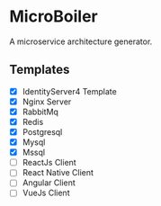 # MicroBoiler
A microservice architecture generator.
## Templates
- [x] IdentityServer4 Template
- [x] Nginx Server
- [x] RabbitMq
- [x] Redis
- [x] Postgresql
- [x] Mysql
- [x] Mssql
- [ ] ReactJs Client
- [ ] React Native Client
- [ ] Angular Client
- [ ] VueJs Client